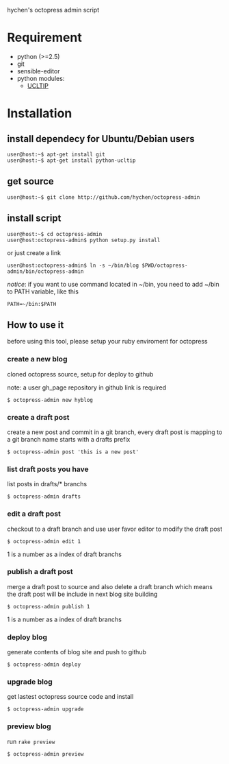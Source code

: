 hychen's octopress admin script

# Requirement

- python (>=2.5)
- git
- sensible-editor
- python modules:
	- [UCLTIP](pypi.python.org/pypi/ucltip)

# Installation

## install dependecy for Ubuntu/Debian users

	user@host:~$ apt-get install git
	user@host:~$ apt-get install python-ucltip

## get source

	user@host:~$ git clone http://github.com/hychen/octopress-admin

## install script

	user@host:~$ cd octopress-admin
	user@host:octopress-admin$ python setup.py install

or just create a link

	user@host:octopress-admin$ ln -s ~/bin/blog $PWD/octopress-admin/bin/octopress-admin

*notice*: if you want to use command located in ~/bin, you need to add ~/bin to PATH variable, like this

	PATH=~/bin:$PATH

## How to use it

before using this tool, please setup your ruby enviroment for octopress

### create a new blog

cloned octopress source, setup for deploy to github

note: a user gh_page repository in github link is required

	$ octopress-admin new hyblog

### create a draft post

create a new post and commit in a git branch, every draft post is
mapping to a git branch name starts with a drafts prefix

	$ octopress-admin post 'this is a new post'

### list draft posts you have

list posts in drafts/* branchs

	$ octopress-admin drafts

### edit a draft post

checkout to a draft branch and use user favor editor to modify the draft post

	$ octopress-admin edit 1

1 is a number as a index of draft branchs

### publish a draft post

merge a draft post to source and also delete a draft branch which means
the draft post will be include in next blog site building

	$ octopress-admin publish 1

1 is a number as a index of draft branchs

### deploy blog

generate contents of blog site and push to github

	$ octopress-admin deploy

### upgrade blog

get lastest octopress source code and install

	$ octopress-admin upgrade

### preview blog

run `rake preview`

	$ octopress-admin preview
